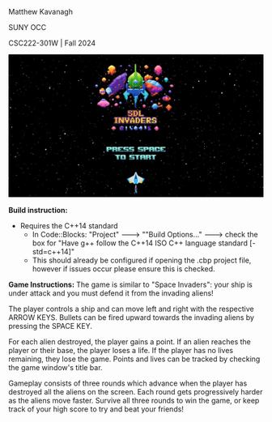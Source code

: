 Matthew Kavanagh

SUNY OCC

CSC222-301W  | Fall 2024

![sdl invaders](https://github.com/mkavanagh-23/SDL-Invaders/blob/e50ce30b724bbab0c4b9557e076231643073594f/graphics/screenshot.png)

**Build instruction:**
- Requires the C++14 standard
	-  In Code::Blocks: "Project" ---> ""Build Options..." ---> check the box for "Have g++ follow the C++14 ISO C++ language standard [-std=c++14]"
	-  This should already be configured if opening the .cbp project file, however if issues occur please ensure this is checked.

**Game Instructions:**
The game is similar to "Space Invaders": your ship is under attack and you must defend it from the invading aliens!

The player controls a ship and can move left and right with the respective ARROW KEYS. Bullets can be fired upward towards the invading aliens by pressing the SPACE KEY.

For each alien destroyed, the player gains a point. If an alien reaches the player or their base, the player loses a life. If the player has no lives remaining, they lose the game. Points and lives can be tracked by checking the game window's title bar.

Gameplay consists of three rounds which advance when the player has destroyed all the aliens on the screen. Each round gets progressively harder as the aliens move faster. Survive all three rounds to win the game, or keep track of your high score to try and beat your friends!
